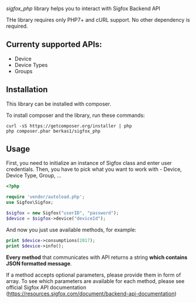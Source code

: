 *sigfox_php* library helps you to interact with Sigfox Backend API

THe library requires only PHP7+ and cURL support. No other dependency is required.

Currenty supported APIs:
-----------------
 - Device
 - Device Types
 - Groups


Installation
------------

This library can be installed with composer.

To install composer and the library, run these commands:
```
curl -sS https://getcomposer.org/installer | php
php composer.phar berkas1/sigfox_php
```

Usage
-----
First, you need to initialize an instance of Sigfox class and enter user credentials.
Then, you have to pick what you want to work with - Device, Device Type, Group, ...
```php
<?php

require 'vendor/autoload.php';
use Sigfox\Sigfox;

$sigfox = new Sigfox("userID", "password");
$device = $sigfox->device("deviceId");

```

And now you just use available methods, for example:
```php
print $device->consumptions(2017);
print $device->info();
```


**Every method** that communicates with API returns a string **which contains JSON formatted message**.

If a method accepts optional parameters, please provide them in form of array. To see which parameters are available for 
each method, please see official Sigfox API documentation (https://resources.sigfox.com/document/backend-api-documentation)


